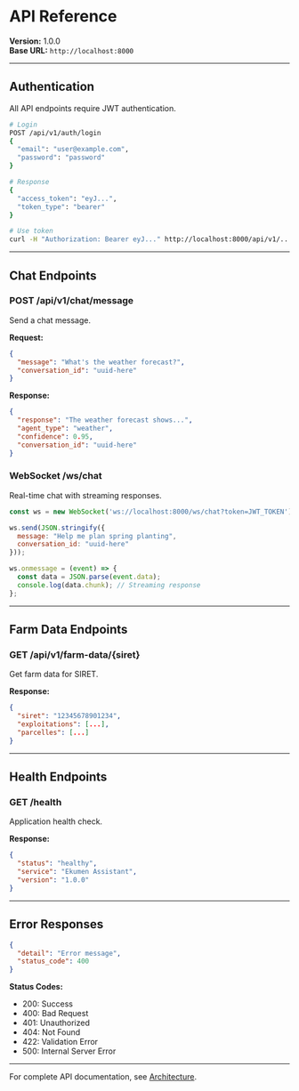 # API Reference

**Version:** 1.0.0  
**Base URL:** `http://localhost:8000`

---

## Authentication

All API endpoints require JWT authentication.

```bash
# Login
POST /api/v1/auth/login
{
  "email": "user@example.com",
  "password": "password"
}

# Response
{
  "access_token": "eyJ...",
  "token_type": "bearer"
}

# Use token
curl -H "Authorization: Bearer eyJ..." http://localhost:8000/api/v1/...
```

---

## Chat Endpoints

### POST /api/v1/chat/message

Send a chat message.

**Request:**
```json
{
  "message": "What's the weather forecast?",
  "conversation_id": "uuid-here"
}
```

**Response:**
```json
{
  "response": "The weather forecast shows...",
  "agent_type": "weather",
  "confidence": 0.95,
  "conversation_id": "uuid-here"
}
```

### WebSocket /ws/chat

Real-time chat with streaming responses.

```javascript
const ws = new WebSocket('ws://localhost:8000/ws/chat?token=JWT_TOKEN');

ws.send(JSON.stringify({
  message: "Help me plan spring planting",
  conversation_id: "uuid-here"
}));

ws.onmessage = (event) => {
  const data = JSON.parse(event.data);
  console.log(data.chunk); // Streaming response
};
```

---

## Farm Data Endpoints

### GET /api/v1/farm-data/{siret}

Get farm data for SIRET.

**Response:**
```json
{
  "siret": "12345678901234",
  "exploitations": [...],
  "parcelles": [...]
}
```

---

## Health Endpoints

### GET /health

Application health check.

**Response:**
```json
{
  "status": "healthy",
  "service": "Ekumen Assistant",
  "version": "1.0.0"
}
```

---

## Error Responses

```json
{
  "detail": "Error message",
  "status_code": 400
}
```

**Status Codes:**
- 200: Success
- 400: Bad Request
- 401: Unauthorized
- 404: Not Found
- 422: Validation Error
- 500: Internal Server Error

---

For complete API documentation, see [Architecture](ARCHITECTURE.md).
